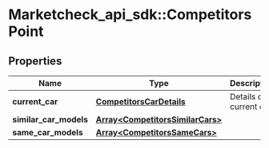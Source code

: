 # Marketcheck_api_sdk::CompetitorsPoint

## Properties
Name | Type | Description | Notes
------------ | ------------- | ------------- | -------------
**current_car** | [**CompetitorsCarDetails**](CompetitorsCarDetails.md) | Details of current car | [optional] 
**similar_car_models** | [**Array&lt;CompetitorsSimilarCars&gt;**](CompetitorsSimilarCars.md) |  | [optional] 
**same_car_models** | [**Array&lt;CompetitorsSameCars&gt;**](CompetitorsSameCars.md) |  | [optional] 


